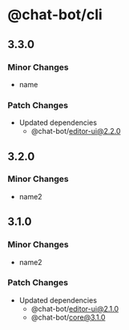 # @chat-bot/cli

## 3.3.0

### Minor Changes

- name

### Patch Changes

- Updated dependencies
  - @chat-bot/editor-ui@2.2.0

## 3.2.0

### Minor Changes

- name2

## 3.1.0

### Minor Changes

- name2

### Patch Changes

- Updated dependencies
  - @chat-bot/editor-ui@2.1.0
  - @chat-bot/core@3.1.0
